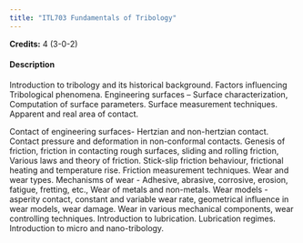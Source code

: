 ```yaml
---
title: "ITL703 Fundamentals of Tribology"
---
```

**Credits:** 4 (3-0-2)

#### Description
Introduction to tribology and its historical background. Factors influencing Tribological phenomena. Engineering surfaces – Surface characterization, Computation of surface parameters. Surface measurement techniques. Apparent and real area of contact.

Contact of engineering surfaces- Hertzian and non-hertzian contact. Contact pressure and deformation in non-conformal contacts. Genesis of friction, friction in contacting rough surfaces, sliding and rolling friction, Various laws and theory of friction. Stick-slip friction behaviour, frictional heating and temperature rise. Friction measurement techniques. Wear and wear types. Mechanisms of wear - Adhesive, abrasive, corrosive, erosion, fatigue, fretting, etc., Wear of metals and non-metals. Wear models - asperity contact, constant and variable wear rate, geometrical influence in wear models, wear damage. Wear in various mechanical components, wear controlling techniques. Introduction to lubrication. Lubrication regimes. Introduction to micro and nano-tribology.
